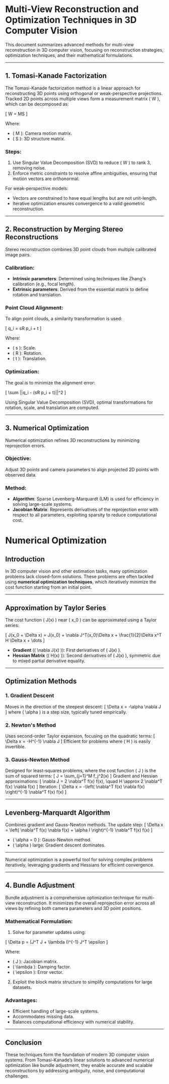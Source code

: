 # Multi-View Reconstruction and Optimization Techniques in 3D Computer Vision

This document summarizes advanced methods for multi-view reconstruction in 3D computer vision, focusing on reconstruction strategies, optimization techniques, and their mathematical formulations.

---

## 1. Tomasi-Kanade Factorization
The Tomasi-Kanade factorization method is a linear approach for reconstructing 3D points using orthogonal or weak-perspective projections. Tracked 2D points across multiple views form a measurement matrix \( W \), which can be decomposed as:

\[
W = MS
\]

Where:
- \( M \): Camera motion matrix.
- \( S \): 3D structure matrix.

### Steps:
1. Use Singular Value Decomposition (SVD) to reduce \( W \) to rank 3, removing noise.
2. Enforce metric constraints to resolve affine ambiguities, ensuring that motion vectors are orthonormal.

For weak-perspective models:
- Vectors are constrained to have equal lengths but are not unit-length.
- Iterative optimization ensures convergence to a valid geometric reconstruction.

---

## 2. Reconstruction by Merging Stereo Reconstructions
Stereo reconstruction combines 3D point clouds from multiple calibrated image pairs.

### Calibration:
- **Intrinsic parameters**: Determined using techniques like Zhang's calibration (e.g., focal length).
- **Extrinsic parameters**: Derived from the essential matrix to define rotation and translation.

### Point Cloud Alignment:
To align point clouds, a similarity transformation is used:

\[
q_i = sR p_i + t
\]

Where:
- \( s \): Scale.
- \( R \): Rotation.
- \( t \): Translation.

### Optimization:
The goal is to minimize the alignment error:

\[
\sum ||q_i - (sR p_i + t)||^2
\]

Using Singular Value Decomposition (SVD), optimal transformations for rotation, scale, and translation are computed.

---

## 3. Numerical Optimization
Numerical optimization refines 3D reconstructions by minimizing reprojection errors.

### Objective:
Adjust 3D points and camera parameters to align projected 2D points with observed data.

### Method:
- **Algorithm**: Sparse Levenberg-Marquardt (LM) is used for efficiency in solving large-scale systems.
- **Jacobian Matrix**: Represents derivatives of the reprojection error with respect to all parameters, exploiting sparsity to reduce computational cost.


# Numerical Optimization

## Introduction
In 3D computer vision and other estimation tasks, many optimization problems lack closed-form solutions. These problems are often tackled using **numerical optimization techniques**, which iteratively minimize the cost function starting from an initial point.

---

## Approximation by Taylor Series
The cost function \( J(x) \) near \( x_0 \) can be approximated using a Taylor series:

\[
J(x_0 + \Delta x) = J(x_0) + \nabla J^T(x_0)\Delta x + \frac{1}{2}\Delta x^T H \Delta x + \dots
\]

- **Gradient** (\( \nabla J(x) \)): First derivatives of \( J(x) \).
- **Hessian Matrix** (\( H(x) \)): Second derivatives of \( J(x) \), symmetric due to mixed partial derivative equality.

---

## Optimization Methods

### 1. Gradient Descent
Moves in the direction of the steepest descent:
\[
\Delta x = -\alpha \nabla J
\]
where \( \alpha \) is a step size, typically tuned empirically.

### 2. Newton's Method
Uses second-order Taylor expansion, focusing on the quadratic terms:
\[
\Delta x = -H^{-1} \nabla J
\]
Efficient for problems where \( H \) is easily invertible.

### 3. Gauss-Newton Method
Designed for least-squares problems, where the cost function \( J \) is the sum of squared terms:
\[
J = \sum_{j=1}^M f_j^2(x)
\]
Gradient and Hessian approximations:
\[
\nabla J = 2 \nabla^T f(x) f(x), \quad H \approx 2 \nabla^T f(x) \nabla f(x)
\]
Iteration:
\[
\Delta x = -\left( \nabla^T f(x) \nabla f(x) \right)^{-1} \nabla^T f(x) f(x)
\]

---

## Levenberg-Marquardt Algorithm
Combines gradient and Gauss-Newton methods. The update step:
\[
\Delta x = \left( \nabla^T f(x) \nabla f(x) + \alpha I \right)^{-1} \nabla^T f(x) f(x)
\]
- \( \alpha = 0 \): Gauss-Newton method.
- \( \alpha \) large: Gradient descent dominates.

---

Numerical optimization is a powerful tool for solving complex problems iteratively, leveraging gradients and Hessians for efficient convergence.



---

## 4. Bundle Adjustment
Bundle adjustment is a comprehensive optimization technique for multi-view reconstruction. It minimizes the overall reprojection error across all views by refining both camera parameters and 3D point positions.

### Mathematical Formulation:
1. Solve for parameter updates using:

\[
\Delta p = (J^T J + \lambda I)^{-1} J^T \epsilon
\]

Where:
- \( J \): Jacobian matrix.
- \( \lambda \): Damping factor.
- \( \epsilon \): Error vector.

2. Exploit the block matrix structure to simplify computations for large datasets.

### Advantages:
- Efficient handling of large-scale systems.
- Accommodates missing data.
- Balances computational efficiency with numerical stability.

---

## Conclusion
These techniques form the foundation of modern 3D computer vision systems. From Tomasi-Kanade’s linear solutions to advanced numerical optimization like bundle adjustment, they enable accurate and scalable reconstructions by addressing ambiguity, noise, and computational challenges.
